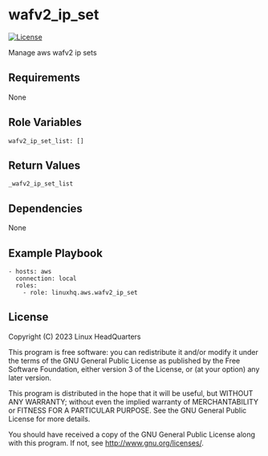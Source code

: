 # wafv2\_ip\_set

[![License](https://img.shields.io/badge/license-GPLv3-lightgreen)](https://www.gnu.org/licenses/gpl-3.0.en.html#license-text)

Manage aws wafv2 ip sets

## Requirements

None

## Role Variables

    wafv2_ip_set_list: []

## Return Values

    _wafv2_ip_set_list

## Dependencies

None

## Example Playbook

    - hosts: aws
      connection: local
      roles:
        - role: linuxhq.aws.wafv2_ip_set

## License

Copyright (C) 2023 Linux HeadQuarters

This program is free software: you can redistribute it and/or modify
it under the terms of the GNU General Public License as published by
the Free Software Foundation, either version 3 of the License, or
(at your option) any later version.

This program is distributed in the hope that it will be useful,
but WITHOUT ANY WARRANTY; without even the implied warranty of
MERCHANTABILITY or FITNESS FOR A PARTICULAR PURPOSE. See the
GNU General Public License for more details.

You should have received a copy of the GNU General Public License
along with this program. If not, see <http://www.gnu.org/licenses/>.
